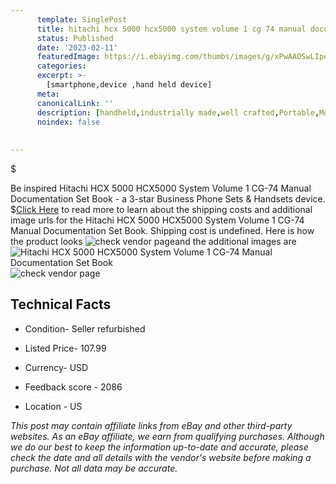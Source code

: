 ```yaml
---
      template: SinglePost
      title: hitachi hcx 5000 hcx5000 system volume 1 cg 74 manual documentation set book
      status: Published
      date: '2023-02-11'
      featuredImage: https://i.ebayimg.com/thumbs/images/g/xPwAAOSwLIpenfyN/s-l225.jpg
      categories: 
      excerpt: >-
        [smartphone,device ,hand held device]
      meta:
      canonicalLink: ''
      description: [handheld,industrially made,well crafted,Portable,Mobile,Compact,Convenient,Lightweight,Maneuverable,Man-portable,Miniature,Carriable,Hand-held,Light,Holdable,Transportable,Mobile device,Pocket-sized,On-the-go,Wireless,Cordless,Compact size,Convenient size, smartphone,device ,hand held device]
      noindex: false
      
        
---
```

$

Be inspired Hitachi HCX 5000 HCX5000 System Volume  1  CG-74 Manual Documentation Set Book - a 3-star Business Phone Sets & Handsets device.
$[Click Here](https://www.ebay.com/itm/124160933535?hash=item1ce8917e9f%3Ag%3AxPwAAOSwLIpenfyN&mkevt=1&mkcid=1&mkrid=711-53200-19255-0&campid=%253CePNCampaignId%253E&customid=%253CreferenceId%253E&toolid=10049) to read more to learn about the shipping costs and additional image urls for the Hitachi HCX 5000 HCX5000 System Volume  1  CG-74 Manual Documentation Set Book. Shipping cost is undefined. Here is how the product looks ![check vendor page](https://i.ebayimg.com/thumbs/images/g/xPwAAOSwLIpenfyN/s-l225.jpg)and the additional images are![Hitachi HCX 5000 HCX5000 System Volume  1  CG-74 Manual Documentation Set Book](https://i.ebayimg.com/images/g/xPwAAOSwLIpenfyN/s-l1600.jpg)![check vendor page](https://origin-galleryplus.ebayimg.com/ws/web/124160933535_2_0_1/225x225.jpg,https://origin-galleryplus.ebayimg.com/ws/web/124160933535_3_0_1/225x225.jpg,https://origin-galleryplus.ebayimg.com/ws/web/124160933535_4_0_1/225x225.jpg,https://origin-galleryplus.ebayimg.com/ws/web/124160933535_5_0_1/225x225.jpg,https://origin-galleryplus.ebayimg.com/ws/web/124160933535_6_0_1/225x225.jpg,https://origin-galleryplus.ebayimg.com/ws/web/124160933535_7_0_1/225x225.jpg)



 ## Technical Facts 



     
      

 - Condition- Seller refurbished 


      

 - Listed Price- 107.99 


      

 - Currency- USD 


      

 - Feedback score - 2086 


      

 - Location - US 


      
      

 *_This post may contain affiliate links from eBay and other third-party websites. As an eBay affiliate, we earn from qualifying purchases. Although we do our best to keep the information up-to-date and accurate, please check the date and all details with the vendor's website before making a purchase. Not all data may be accurate._*






